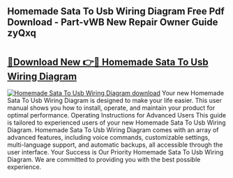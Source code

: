## Homemade Sata To Usb Wiring Diagram Free Pdf Download - Part-vWB New Repair Owner Guide zyQxq

# <h2><a href="http://dfkf3s2.blite.top/?on=Homemade+Sata+To+Usb+Wiring+Diagram">🔗Download New 👉🔴 Homemade Sata To Usb Wiring Diagram</a></h2>

[![Homemade Sata To Usb Wiring Diagram download](https://i.imgur.com/lujVjoI.png)](http://dfkf3s2.blite.top/?on=Homemade+Sata+To+Usb+Wiring+Diagram)
Your new Homemade Sata To Usb Wiring Diagram is designed to make your life easier. This user manual shows you how to install, operate, and maintain your product for optimal performance. Operating Instructions for Advanced Users This guide is tailored to experienced users of your new Homemade Sata To Usb Wiring Diagram. Homemade Sata To Usb Wiring Diagram comes with an array of advanced features, including voice commands, customizable settings, multi-language support, and automatic backups, all accessible through the user interface. Your Success is Our Priority Homemade Sata To Usb Wiring Diagram. We are committed to providing you with the best possible experience.

